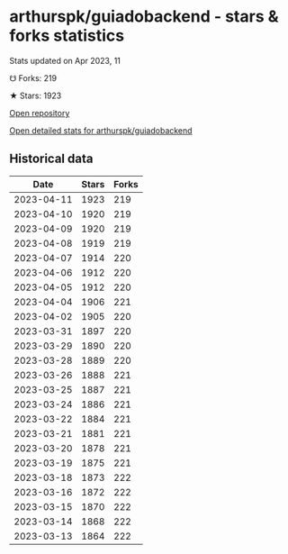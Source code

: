 # arthurspk/guiadobackend - stars & forks statistics

Stats updated on Apr 2023, 11

☋ Forks: 219

★ Stars: 1923

[Open repository](https://github.com/arthurspk/guiadobackend)

[Open detailed stats for arthurspk/guiadobackend](https://reviewgithub.com/rep/arthurspk/guiadobackend)

## Historical data
| Date | Stars | Forks |
|------|-------|-------|
| 2023-04-11 | 1923 | 219 | 
| 2023-04-10 | 1920 | 219 | 
| 2023-04-09 | 1920 | 219 | 
| 2023-04-08 | 1919 | 219 | 
| 2023-04-07 | 1914 | 220 | 
| 2023-04-06 | 1912 | 220 | 
| 2023-04-05 | 1912 | 220 | 
| 2023-04-04 | 1906 | 221 | 
| 2023-04-02 | 1905 | 220 | 
| 2023-03-31 | 1897 | 220 | 
| 2023-03-29 | 1890 | 220 | 
| 2023-03-28 | 1889 | 220 | 
| 2023-03-26 | 1888 | 221 | 
| 2023-03-25 | 1887 | 221 | 
| 2023-03-24 | 1886 | 221 | 
| 2023-03-22 | 1884 | 221 | 
| 2023-03-21 | 1881 | 221 | 
| 2023-03-20 | 1878 | 221 | 
| 2023-03-19 | 1875 | 221 | 
| 2023-03-18 | 1873 | 222 | 
| 2023-03-16 | 1872 | 222 | 
| 2023-03-15 | 1870 | 222 | 
| 2023-03-14 | 1868 | 222 | 
| 2023-03-13 | 1864 | 222 | 

